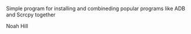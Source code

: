 Simple program for installing and combineding popular programs like ADB and Scrcpy together

Noah Hill

